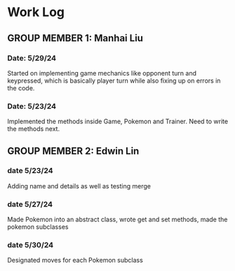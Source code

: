 # Work Log

## GROUP MEMBER 1: Manhai Liu

### Date: 5/29/24

Started on implementing game mechanics like opponent turn and keypressed, which is basically player turn while also fixing up on errors in the code. 

### Date: 5/23/24

Implemented the methods inside Game, Pokemon and Trainer. Need to write the methods next.


## GROUP MEMBER 2: Edwin Lin

### date 5/23/24

Adding name and details as well as testing merge

### date 5/27/24

Made Pokemon into an abstract class, wrote get and set methods, made the pokemon subclasses

### date 5/30/24

Designated moves for each Pokemon subclass

